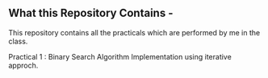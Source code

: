 ## What this Repository Contains -

This repository contains all the practicals which are performed by me in the class.

Practical 1 : Binary Search Algorithm Implementation using iterative approch.
